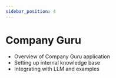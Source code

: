 ```yaml
---
sidebar_position: 4
---
```


# Company Guru

- Overview of Company Guru application
- Setting up internal knowledge base
- Integrating with LLM and examples
